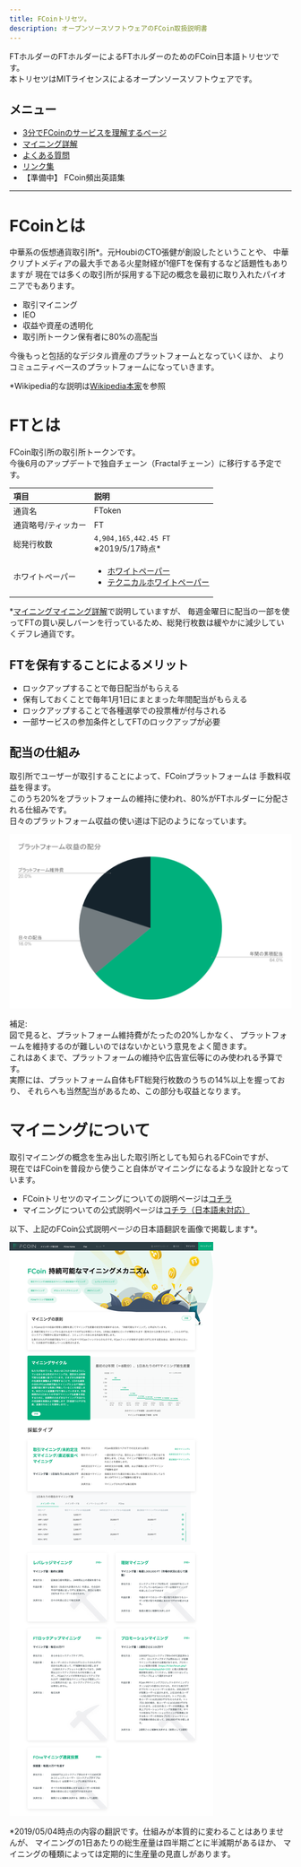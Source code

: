 ```yaml
---
title: FCoinトリセツ。
description: オープンソースソフトウェアのFCoin取扱説明書
---
```


FTホルダーのFTホルダーによるFTホルダーのためのFCoin日本語トリセツです。  
本トリセツはMITライセンスによるオープンソースソフトウェアです。

## メニュー

- [3分でFCoinのサービスを理解するページ](./3minutes-fcoin.html)
- [マイニング詳解](./about-mining.md)
- [よくある質問](./faq.html)
- [リンク集](./link.html)
- 【準備中】 FCoin頻出英語集

---

# FCoinとは

中華系の仮想通貨取引所*。元HoubiのCTO張健が創設したということや、
中華クリプトメディアの最大手である火星財経が1億FTを保有するなど話題性もありますが
現在では多くの取引所が採用する下記の概念を最初に取り入れたパイオニアでもあります。

- 取引マイニング
- IEO
- 収益や資産の透明化
- 取引所トークン保有者に80%の高配当

今後もっと包括的なデジタル資産のプラットフォームとなっていくほか、
よりコミュニティベースのプラットフォームになっていきます。

*Wikipedia的な説明は[Wikipedia本家](https://ja.wikipedia.org/wiki/FCoin)を参照

# FTとは

FCoin取引所の取引所トークンです。  
今後6月のアップデートで独自チェーン（Fractalチェーン）に移行する予定です。

| 項目         | 説明          |
|:-------------|:------------------|
| 通貨名          | FToken |
| 通貨略号/ティッカー | FT   |
| 総発行枚数           | `4,904,165,442.45 FT` <br>※2019/5/17時点*      |
| ホワイトペーパー           | <ul><li><a href="https://fractalproject.com/assets/pdf/fractal-whitepaper-en.pdf" target="_brank">ホワイトペーパー</a></li><li><a href="https://fractalproject.com/assets/pdf/fractal-technical-whitepaper-en.pdf" target="_brank">テクニカルホワイトペーパー</a></li></ul> |

*[マイニングマイニング詳解](./about-mining.md#マイニングで配られるFTはどこから来るのか)で説明していますが、
毎週金曜日に配当の一部を使ってFTの買い戻しバーンを行っているため、総発行枚数は緩やかに減少していくデフレ通貨です。

## FTを保有することによるメリット

- ロックアップすることで毎日配当がもらえる
- 保有しておくことで毎年1月1日にまとまった年間配当がもらえる
- ロックアップすることで各種選挙での投票権が付与される
- 一部サービスの参加条件としてFTのロックアップが必要

## 配当の仕組み

取引所でユーザーが取引することによって、FCoinプラットフォームは
手数料収益を得ます。  
このうち20%をプラットフォームの維持に使われ、80%がFTホルダーに分配される仕組みです。  
日々のプラットフォーム収益の使い道は下記のようになっています。

![収益分配比率](./images/revenue-share-ratio.png)

補足:  
図で見ると、プラットフォーム維持費がたったの20%しかなく、
プラットフォームを維持するのが難しいのではないかという意見をよく聞きます。  
これはあくまで、プラットフォームの維持や広告宣伝等にのみ使われる予算です。  
実際には、プラットフォーム自体もFT総発行枚数のうちの14%以上を握っており、
それらへも当然配当があるため、この部分も収益となります。  


# マイニングについて

取引マイニングの概念を生み出した取引所としても知られるFCoinですが、  
現在ではFCoinを普段から使うこと自体がマイニングになるような設計となっています。

- FCoinトリセツのマイニングについての説明ページは[コチラ](./about-mining.md)
- マイニングについての公式説明ページは[コチラ（日本語未対応）](https://www.fcoin.com/mining) 

以下、上記のFCoin公式説明ページの日本語翻訳を画像で掲載します*。  

![マイニングについて](./images/about-mining.png)

*2019/05/04時点の内容の翻訳です。仕組みが本質的に変わることはありませんが、
マイニングの1日あたりの総生産量は四半期ごとに半減期があるほか、
マイニングの種類によっては定期的に生産量の見直しがあります。
